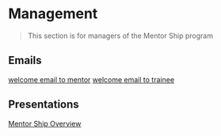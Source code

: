 # Management
> This section is for managers of the Mentor Ship program

## Emails
[welcome email to mentor](welcome-mentor.md)
[welcome email to trainee](welcome-trainee.md)

## Presentations
[Mentor Ship Overview](https://docs.google.com/presentation/d/1GzFzsOpMW3V4blw7foBmFHhLfiRS1W8T2HiKEq1PSfE/edit?usp=sharing)